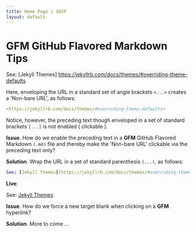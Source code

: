 ```yaml
---
title: Home Page | SWJP
layout: default
---
```

# GFM GitHub Flavored Markdown Tips

See: [Jekyll Themes] <https://jekyllrb.com/docs/themes/#overriding-theme-defaults>

Here, enveloping the URL in a standard set of angle brackets `<...>` creates a 'Non-bare URL', as follows:

```yaml
<https://jekyllrb.com/docs/themes/#overriding-theme-defaults>
```

Notice, however, the preceding text though enveloped in a set of standard brackets `[...]` is not enabled ( clickable ).

**Issue**. How do we enable the preceding text in a **GFM** GitHub Flavored Markdown `(.md)` file and thereby make the 'Non-bare URL' clickable via the preceding text only?

**Solution**. Wrap the URL in a set of standard parenthesis `(...)`, as follows:

```yaml
See: [Jekyll Themes](https://jekyllrb.com/docs/themes/#overriding-theme-defaults)
```

**Live**:

See: [Jekyll Themes](https://jekyllrb.com/docs/themes/#overriding-theme-defaults)

**Issue**. How do we force a new target blank when clicking on a **GFM** hyperlink?

**Solution**. More to come ...

